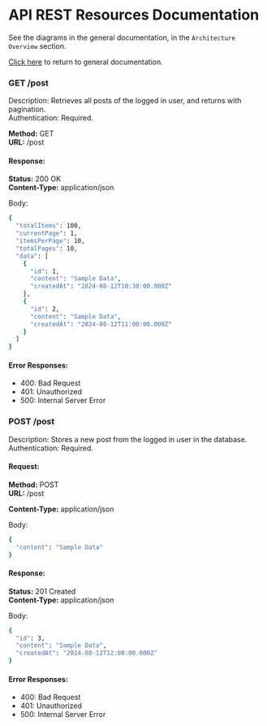 # API REST Resources Documentation

See the diagrams in the general documentation, in the `Architecture Overview` section.

[Click here](../README.md) to return to general documentation.


### GET /post

Description: Retrieves all posts of the logged in user, and returns with pagination. \
Authentication: Required.

**Method:** GET \
**URL:** /post

#### Response:

**Status:** 200 OK \
**Content-Type:** application/json

Body:

```bash
{
  "totalItems": 100,
  "currentPage": 1,
  "itemsPerPage": 10,
  "totalPages": 10,
  "data": [
    {
      "id": 1,
      "content": "Sample Data",
      "createdAt": "2024-08-12T10:30:00.000Z"
    },
    {
      "id": 2,
      "content": "Sample Data",
      "createdAt": "2024-08-12T11:00:00.000Z"
    }
  ]
}
```

#### Error Responses:

* 400: Bad Request
* 401: Unauthorized
* 500: Internal Server Error


### POST /post

Description: Stores a new post from the logged in user in the database. \
Authentication: Required.

#### Request:

**Method:** POST \
**URL:** /post

**Content-Type:** application/json

Body:

```bash
{
  "content": "Sample Data"
}
```

#### Response:

**Status:** 201 Created \
**Content-Type:** application/json

Body:

```bash
{
  "id": 3,
  "content": "Sample Data",
  "createdAt": "2024-08-12T12:00:00.000Z"
}
```

#### Error Responses:

* 400: Bad Request
* 401: Unauthorized
* 500: Internal Server Error
